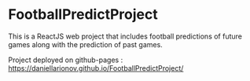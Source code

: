 # FootballPredictProject

This is a ReactJS web project that includes football predictions of future games along with the prediction of past games.

Project deployed on github-pages : https://daniellarionov.github.io/FootballPredictProject/
